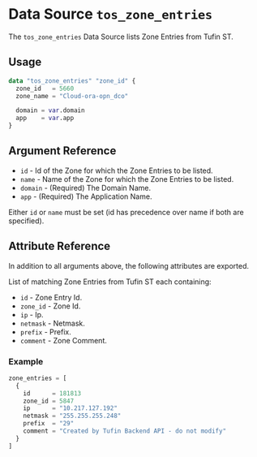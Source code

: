 # Data Source `tos_zone_entries`

The `tos_zone_entries` Data Source lists Zone Entries from Tufin ST.

## Usage

```terraform
data "tos_zone_entries" "zone_id" {
  zone_id   = 5660
  zone_name = "Cloud-ora-opn_dco"

  domain = var.domain
  app    = var.app
}
```

## Argument Reference

* `id` - Id of the Zone for which the Zone Entries to be listed.
* `name` - Name of the Zone for which the Zone Entries to be listed.
* `domain` - (Required) The Domain Name.
* `app` - (Required) The Application Name.

Either `id` or `name` must be set (id has precedence over name if both are specified).

## Attribute Reference

In addition to all arguments above, the following attributes are exported.

List of matching Zone Entries from Tufin ST each containing:

* `id` - Zone Entry Id.
* `zone_id` - Zone Id.
* `ip` - Ip.
* `netmask` - Netmask.
* `prefix` - Prefix.
* `comment` - Zone Comment.

### Example

```terraform
zone_entries = [
  {
    id      = 181813
    zone_id = 5847
    ip      = "10.217.127.192"
    netmask = "255.255.255.248"
    prefix  = "29"
    comment = "Created by Tufin Backend API - do not modify"
  }
]
```
